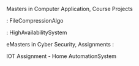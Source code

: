 Masters in Computer Application, Course Projects

: FileCompressionAlgo

: HighAvailabilitySystem


eMasters in Cyber Security, Assignments :

IOT Assignment - Home AutomationSystem
